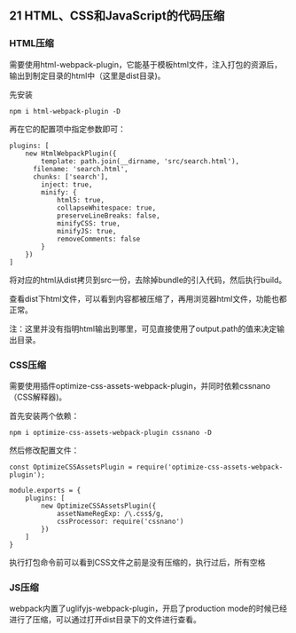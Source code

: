 ## 21 HTML、CSS和JavaScript的代码压缩


### HTML压缩

需要使用html-webpack-plugin，它能基于模板html文件，注入打包的资源后，输出到制定目录的html中（这里是dist目录)。

先安装


```
npm i html-webpack-plugin -D
```


再在它的配置项中指定参数即可：

```
plugins: [ 
	new HtmlWebpackPlugin({ 
		template: path.join(__dirname, 'src/search.html'), 
      filename: 'search.html', 
      chunks: ['search'], 
		inject: true, 
		minify: { 
			html5: true, 
			collapseWhitespace: true, 
			preserveLineBreaks: false, 
			minifyCSS: true, 
			minifyJS: true, 
			removeComments: false 
		} 
	})
]
```

将对应的html从dist拷贝到src一份，去除掉bundle的引入代码，然后执行build。

查看dist下html文件，可以看到内容都被压缩了，再用浏览器html文件，功能也都正常。

注：这里并没有指明html输出到哪里，可见直接使用了output.path的值来决定输出目录。

### CSS压缩

需要使用插件optimize-css-assets-webpack-plugin，并同时依赖cssnano（CSS解释器)。

首先安装两个依赖：


```
npm i optimize-css-assets-webpack-plugin cssnano -D
```

然后修改配置文件：

```
const OptimizeCSSAssetsPlugin = require('optimize-css-assets-webpack-plugin');

module.exports = {
	plugins: [
		new OptimizeCSSAssetsPlugin({
			assetNameRegExp: /\.css$/g, 
			cssProcessor: require('cssnano')
		}) 
	]
}	
```

执行打包命令前可以看到CSS文件之前是没有压缩的，执行过后，所有空格

### JS压缩

webpack内置了uglifyjs-webpack-plugin，开启了production mode的时候已经进行了压缩，可以通过打开dist目录下的文件进行查看。

